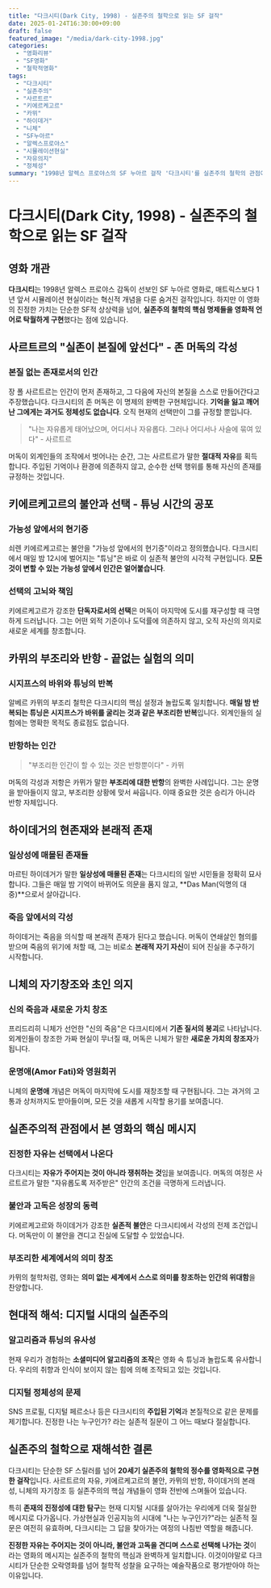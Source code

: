 ```yaml
---
title: "다크시티(Dark City, 1998) - 실존주의 철학으로 읽는 SF 걸작"
date: 2025-01-24T16:30:00+09:00
draft: false
featured_image: "/media/dark-city-1998.jpg"
categories:
  - "영화리뷰"
  - "SF영화"
  - "철학적영화"
tags:
  - "다크시티"
  - "실존주의"
  - "사르트르"
  - "키에르케고르"
  - "카뮈"
  - "하이데거"
  - "니체"
  - "SF누아르"
  - "알렉스프로야스"
  - "시뮬레이션현실"
  - "자유의지"
  - "정체성"
summary: "1998년 알렉스 프로야스의 SF 누아르 걸작 '다크시티'를 실존주의 철학의 관점에서 분석한 깊이 있는 해석"
---
```


# 다크시티(Dark City, 1998) - 실존주의 철학으로 읽는 SF 걸작

## 영화 개관

**다크시티**는 1998년 알렉스 프로야스 감독이 선보인 SF 누아르 영화로, 매트릭스보다 1년 앞서 시뮬레이션 현실이라는 혁신적 개념을 다룬 숨겨진 걸작입니다. 하지만 이 영화의 진정한 가치는 단순한 SF적 상상력을 넘어, **실존주의 철학의 핵심 명제들을 영화적 언어로 탁월하게 구현**했다는 점에 있습니다.

## 사르트르의 "실존이 본질에 앞선다" - 존 머독의 각성

### 본질 없는 존재로서의 인간

장 폴 사르트르는 인간이 먼저 존재하고, 그 다음에 자신의 본질을 스스로 만들어간다고 주장했습니다. 다크시티의 존 머독은 이 명제의 완벽한 구현체입니다. **기억을 잃고 깨어난 그에게는 과거도 정체성도 없습니다**. 오직 현재의 선택만이 그를 규정할 뿐입니다.

> "나는 자유롭게 태어났으며, 어디서나 자유롭다. 그러나 어디서나 사슬에 묶여 있다" - 사르트르

머독이 외계인들의 조작에서 벗어나는 순간, 그는 사르트르가 말한 **절대적 자유**를 획득합니다. 주입된 기억이나 환경에 의존하지 않고, 순수한 선택 행위를 통해 자신의 존재를 규정하는 것입니다.

## 키에르케고르의 불안과 선택 - 튜닝 시간의 공포

### 가능성 앞에서의 현기증

쇠렌 키에르케고르는 불안을 "가능성 앞에서의 현기증"이라고 정의했습니다. 다크시티에서 매일 밤 12시에 벌어지는 "튜닝"은 바로 이 실존적 불안의 시각적 구현입니다. **모든 것이 변할 수 있는 가능성 앞에서 인간은 얼어붙습니다**.

### 선택의 고뇌와 책임

키에르케고르가 강조한 **단독자로서의 선택**은 머독이 마지막에 도시를 재구성할 때 극명하게 드러납니다. 그는 어떤 외적 기준이나 도덕률에 의존하지 않고, 오직 자신의 의지로 새로운 세계를 창조합니다.

## 카뮈의 부조리와 반항 - 끝없는 실험의 의미

### 시지프스의 바위와 튜닝의 반복

알베르 카뮈의 부조리 철학은 다크시티의 핵심 설정과 놀랍도록 일치합니다. **매일 밤 반복되는 튜닝은 시지프스가 바위를 굴리는 것과 같은 부조리한 반복**입니다. 외계인들의 실험에는 명확한 목적도 종료점도 없습니다.

### 반항하는 인간

> "부조리한 인간이 할 수 있는 것은 반항뿐이다" - 카뮈

머독의 각성과 저항은 카뮈가 말한 **부조리에 대한 반항**의 완벽한 사례입니다. 그는 운명을 받아들이지 않고, 부조리한 상황에 맞서 싸웁니다. 이때 중요한 것은 승리가 아니라 반항 자체입니다.

## 하이데거의 현존재와 본래적 존재

### 일상성에 매몰된 존재들

마르틴 하이데거가 말한 **일상성에 매몰된 존재**는 다크시티의 일반 시민들을 정확히 묘사합니다. 그들은 매일 밤 기억이 바뀌어도 의문을 품지 않고, **Das Man(익명의 대중)**으로서 살아갑니다.

### 죽음 앞에서의 각성

하이데거는 죽음을 의식할 때 본래적 존재가 된다고 했습니다. 머독이 연쇄살인 혐의를 받으며 죽음의 위기에 처할 때, 그는 비로소 **본래적 자기 자신**이 되어 진실을 추구하기 시작합니다.

## 니체의 자기창조와 초인 의지

### 신의 죽음과 새로운 가치 창조

프리드리히 니체가 선언한 "신의 죽음"은 다크시티에서 **기존 질서의 붕괴**로 나타납니다. 외계인들이 창조한 가짜 현실이 무너질 때, 머독은 니체가 말한 **새로운 가치의 창조자**가 됩니다.

### 운명애(Amor Fati)와 영원회귀

니체의 **운명애** 개념은 머독이 마지막에 도시를 재창조할 때 구현됩니다. 그는 과거의 고통과 상처까지도 받아들이며, 모든 것을 새롭게 시작할 용기를 보여줍니다.

## 실존주의적 관점에서 본 영화의 핵심 메시지

### 진정한 자유는 선택에서 나온다

다크시티는 **자유가 주어지는 것이 아니라 쟁취하는 것**임을 보여줍니다. 머독의 여정은 사르트르가 말한 "자유롭도록 저주받은" 인간의 조건을 극명하게 드러냅니다.

### 불안과 고독은 성장의 동력

키에르케고르와 하이데거가 강조한 **실존적 불안**은 다크시티에서 각성의 전제 조건입니다. 머독만이 이 불안을 견디고 진실에 도달할 수 있었습니다.

### 부조리한 세계에서의 의미 창조

카뮈의 철학처럼, 영화는 **의미 없는 세계에서 스스로 의미를 창조하는 인간의 위대함**을 찬양합니다.

## 현대적 해석: 디지털 시대의 실존주의

### 알고리즘과 튜닝의 유사성

현재 우리가 경험하는 **소셜미디어 알고리즘의 조작**은 영화 속 튜닝과 놀랍도록 유사합니다. 우리의 취향과 인식이 보이지 않는 힘에 의해 조작되고 있는 것입니다.

### 디지털 정체성의 문제

SNS 프로필, 디지털 페르소나 등은 다크시티의 **주입된 기억**과 본질적으로 같은 문제를 제기합니다. 진정한 나는 누구인가? 라는 실존적 질문이 그 어느 때보다 절실합니다.

## 실존주의 철학으로 재해석한 결론

다크시티는 단순한 SF 스릴러를 넘어 **20세기 실존주의 철학의 정수를 영화적으로 구현한 걸작**입니다. 사르트르의 자유, 키에르케고르의 불안, 카뮈의 반항, 하이데거의 본래성, 니체의 자기창조 등 실존주의의 핵심 개념들이 영화 전반에 스며들어 있습니다.

특히 **존재의 진정성에 대한 탐구**는 현재 디지털 시대를 살아가는 우리에게 더욱 절실한 메시지로 다가옵니다. 가상현실과 인공지능의 시대에 "나는 누구인가?"라는 실존적 질문은 여전히 유효하며, 다크시티는 그 답을 찾아가는 여정의 나침반 역할을 해줍니다.

**진정한 자유는 주어지는 것이 아니라, 불안과 고독을 견디며 스스로 선택해 나가는 것**이라는 영화의 메시지는 실존주의 철학의 핵심과 완벽하게 일치합니다. 이것이야말로 다크시티가 단순한 오락영화를 넘어 철학적 성찰을 요구하는 예술작품으로 평가받아야 하는 이유입니다.
